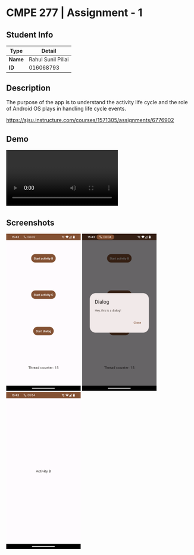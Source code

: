 # CMPE 277 | Assignment - 1

## Student Info

| Type | Detail |
| --- | --- |
| **Name** | Rahul Sunil Pillai |
| **ID** | 016068793 |

## Description

The purpose of the app is to understand the activity life cycle and the role of Android OS plays in handling life cycle events.

https://sjsu.instructure.com/courses/1571305/assignments/6776902

## Demo

![Demo](./demo.mp4)

## Screenshots

<img src="screenshots/1.png" width=200>
<img src="screenshots/2.png" width=200>
<img src="screenshots/3.png" width=200>